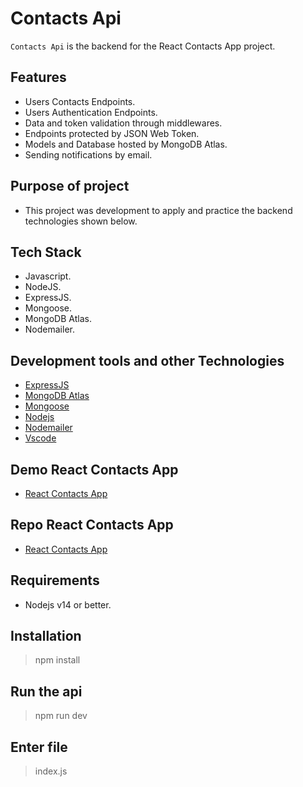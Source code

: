 # Contacts Api

`Contacts Api` is the backend for the React Contacts App project.

## Features

-   Users Contacts Endpoints.
-   Users Authentication Endpoints.
-   Data and token validation through middlewares.
-   Endpoints protected by JSON Web Token.
-   Models and Database hosted by MongoDB Atlas.
-   Sending notifications by email.

## Purpose of project

-   This project was development to apply and practice the backend technologies shown below.

## Tech Stack

-   Javascript.
-   NodeJS.
-   ExpressJS.
-   Mongoose.
-   MongoDB Atlas.
-   Nodemailer.

## Development tools and other Technologies

-   [ExpressJS](https://expressjs.com/)
-   [MongoDB Atlas](https://www.mongodb.com/atlas/database)
-   [Mongoose](https://mongoosejs.com/)
-   [Nodejs](https://nodejs.org/en/)
-   [Nodemailer](https://nodemailer.com/about/)
-   [Vscode](https://code.visualstudio.com/)

## Demo React Contacts App

-   [React Contacts App](https://google.com)

## Repo React Contacts App

-   [React Contacts App](https://google.com)

## Requirements

-   Nodejs v14 or better.

## Installation

> npm install

## Run the api

> npm run dev

## Enter file

> index.js
